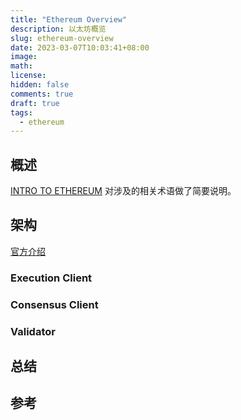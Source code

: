 ```yaml
---
title: "Ethereum Overview"
description: 以太坊概览
slug: ethereum-overview
date: 2023-03-07T10:03:41+08:00
image:
math:
license:
hidden: false
comments: true
draft: true
tags:
  - ethereum
---
```


## 概述

[INTRO TO ETHEREUM](https://ethereum.org/en/developers/docs/intro-to-ethereum/) 对涉及的相关术语做了简要说明。

## 架构

[官方介绍](https://geth.ethereum.org/docs/fundamentals/node-architecture)

### Execution Client

### Consensus Client

### Validator

## 总结

## 参考

